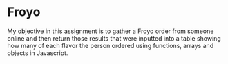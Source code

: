 # Froyo

My objective in this assignment is to gather a Froyo order from someone online and then return those results that were inputted into a table showing how many of each flavor the person ordered using functions, arrays and objects in Javascript.